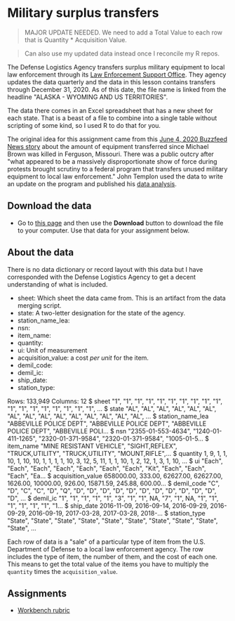 # Military surplus transfers

> MAJOR UPDATE NEEDED. We need to add a Total Value to each row that is Quantity * Acquisition Value.

> Can also use my updated data instead once I reconcile my R repos.

The Defense Logistics Agency transfers surplus military equipment to local law enforcement through its [Law Enforcement Support Office](https://www.dla.mil/DispositionServices/Offers/Reutilization/LawEnforcement/PublicInformation/). They agency updates the data quarterly and the data in this lesson contains transfers through December 31, 2020. As of this date, the file name is linked from the headline "ALASKA - WYOMING AND US TERRITORIES".

The data there comes in an Excel spreadsheet that has a new sheet for each state. That is a beast of a file to combine into a single table without scripting of some kind, so I used R to do that for you.

The original idea for this assignment came from this [June 4, 2020 Buzzfeed News story](https://www.buzzfeednews.com/article/johntemplon/police-departments-military-gear-1033-program) about the amount of equipment transferred since Michael Brown was killed in Ferguson, Missouri. There was a public outcry after "what appeared to be a massively disproportionate show of force during protests brought scrutiny to a federal program that transfers unused military equipment to local law enforcement." John Templon used the data to write an update on the program and published his [data analysis](https://github.com/BuzzFeedNews/2020-06-leso-1033-transfers-since-ferguson).

## Download the data

- Go to [this page](https://github.com/utdata/rwd-r-leso/blob/main/data-processed/leso.csv) and then use the **Download** button to download the file to your computer. Use that data for your assignment below.

## About the data

There is no data dictionary or record layout with this data but I have corresponded with the Defense Logistics Agency to get a decent understanding of what is included.

- sheet: Which sheet the data came from. This is an artifact from the data merging script.
- state: A two-letter designation for the state of the agency.
- station_name_lea: 
- nsn: 
- item_name: 
- quantity: 
- ui: Unit of measurement
- acquisition_value: a cost _per unit_ for the item.
- demil_code: 
- demil_ic:
- ship_date: 
- station_type: 

Rows: 133,949
Columns: 12
$ sheet             <chr> "1", "1", "1", "1", "1", "1", "1", "1", "1", "1", "1", "1", "1", "1", "1", "1", "1", "1", …
$ state             <chr> "AL", "AL", "AL", "AL", "AL", "AL", "AL", "AL", "AL", "AL", "AL", "AL", "AL", "AL", "AL", …
$ station_name_lea  <chr> "ABBEVILLE POLICE DEPT", "ABBEVILLE POLICE DEPT", "ABBEVILLE POLICE DEPT", "ABBEVILLE POLI…
$ nsn               <chr> "2355-01-553-4634", "1240-01-411-1265", "2320-01-371-9584", "2320-01-371-9584", "1005-01-5…
$ item_name         <chr> "MINE RESISTANT VEHICLE", "SIGHT,REFLEX", "TRUCK,UTILITY", "TRUCK,UTILITY", "MOUNT,RIFLE",…
$ quantity          <dbl> 1, 9, 1, 1, 10, 1, 10, 10, 1, 1, 1, 1, 10, 3, 12, 5, 11, 1, 1, 10, 1, 2, 12, 1, 3, 1, 10, …
$ ui                <chr> "Each", "Each", "Each", "Each", "Each", "Each", "Each", "Kit", "Each", "Each", "Each", "Ea…
$ acquisition_value <dbl> 658000.00, 333.00, 62627.00, 62627.00, 1626.00, 10000.00, 926.00, 15871.59, 245.88, 600.00…
$ demil_code        <chr> "C", "D", "C", "C", "D", "Q", "D", "D", "D", "D", "D", "D", "D", "D", "D", "D", "D", "D", …
$ demil_ic          <chr> "1", "1", "1", "1", "1", "3", "1", "1", NA, "7", "1", NA, "1", "1", "1", "1", "1", "1", "1…
$ ship_date         <dttm> 2016-11-09, 2016-09-14, 2016-09-29, 2016-09-29, 2016-09-19, 2017-03-28, 2017-03-28, 2018-…
$ station_type      <chr> "State", "State", "State", "State", "State", "State", "State", "State", "State", "State", …

Each row of data is a "sale" of a particular type of item from the U.S. Department of Defense to a local law enforcement agency. The row includes the type of item, the number of them, and the cost of each one. This means to get the total value of the items you have to multiply the `quantity` times the `acquisition_value`.

## Assignments

- [Workbench rubric](rubric-wb.md)
